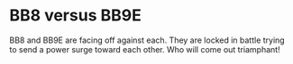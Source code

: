 # BB8 versus BB9E
BB8 and BB9E are facing off against each. They are locked in battle trying to send a power surge toward each other. Who will come out triamphant!